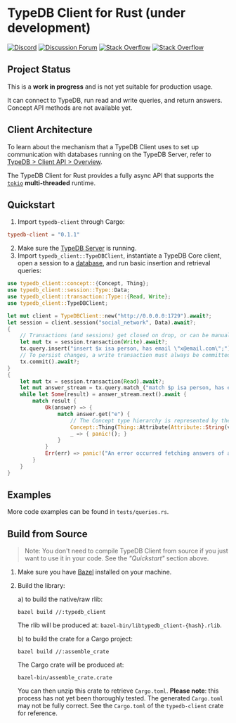 # TypeDB Client for Rust (under development)

[![Discord](https://img.shields.io/discord/665254494820368395?color=7389D8&label=chat&logo=discord&logoColor=ffffff)](https://vaticle.com/discord)
[![Discussion Forum](https://img.shields.io/discourse/https/forum.vaticle.com/topics.svg)](https://forum.vaticle.com)
[![Stack Overflow](https://img.shields.io/badge/stackoverflow-typedb-796de3.svg)](https://stackoverflow.com/questions/tagged/typedb)
[![Stack Overflow](https://img.shields.io/badge/stackoverflow-typeql-3dce8c.svg)](https://stackoverflow.com/questions/tagged/typeql)

## Project Status
This is a **work in progress** and is not yet suitable for production usage.

It can connect to TypeDB, run read and write queries, and return answers. Concept API methods are not available yet.

## Client Architecture
To learn about the mechanism that a TypeDB Client uses to set up communication with databases running on the TypeDB Server, refer to [TypeDB > Client API > Overview](http://docs.vaticle.com/docs/client-api/overview).

The TypeDB Client for Rust provides a fully async API that supports the [`tokio`](https://crates.io/crates/tokio) **multi-threaded** runtime.

## Quickstart
1. Import `typedb-client` through Cargo:
```toml
typedb-client = "0.1.1"
```
2. Make sure the [TypeDB Server](https://docs.vaticle.com/docs/running-typedb/install-and-run#start-the-typedb-server) is running.
3. Import `typedb_client::TypeDBClient`, instantiate a TypeDB Core client, open a session to a [database](https://docs.vaticle.com/docs/management/database), and run basic insertion and retrieval queries:
```rust
use typedb_client::concept::{Concept, Thing};
use typedb_client::session::Type::Data;
use typedb_client::transaction::Type::{Read, Write};
use typedb_client::TypeDBClient;
```
```rust
let mut client = TypeDBClient::new("http://0.0.0.0:1729").await?;
let session = client.session("social_network", Data).await?;
{
    // Transactions (and sessions) get closed on drop, or can be manually closed by calling close()
    let mut tx = session.transaction(Write).await?;
    tx.query.insert("insert $x isa person, has email \"x@email.com\";");
    // To persist changes, a write transaction must always be committed. This also closes the transaction.
    tx.commit().await?;
}
{
    let mut tx = session.transaction(Read).await?;
    let mut answer_stream = tx.query.match_("match $p isa person, has email $e; limit 10;");
    while let Some(result) = answer_stream.next().await {
        match result {
            Ok(answer) => {
                match answer.get("e") {
                    // The Concept type hierarchy is represented by the Concept enum
                    Concept::Thing(Thing::Attribute(Attribute::String(value))) => { println!("email: {}", value); }
                    _ => { panic!(); }
                }
            }
            Err(err) => panic!("An error occurred fetching answers of a Match query: {}", err)
        }
    }
}
```

## Examples
More code examples can be found in `tests/queries.rs`.

## Build from Source
> Note: You don't need to compile TypeDB Client from source if you just want to use it in your code. See the _"Quickstart"_ section above.

1. Make sure you have [Bazel](https://docs.bazel.build/versions/master/install.html) installed on your machine.

2. Build the library:

   a) to build the native/raw rlib:
   ```
   bazel build //:typedb_client
   ```
   The rlib will be produced at: `bazel-bin/libtypedb_client-{hash}.rlib`.

   b) to build the crate for a Cargo project:
   ```
   bazel build //:assemble_crate
   ```
   The Cargo crate will be produced at:
   ```
   bazel-bin/assemble_crate.crate
   ```
   You can then unzip this crate to retrieve `Cargo.toml`. **Please note**: this process has not yet been thoroughly tested. The generated `Cargo.toml` may not be fully correct. See the `Cargo.toml` of the `typedb-client` crate for reference.
   
